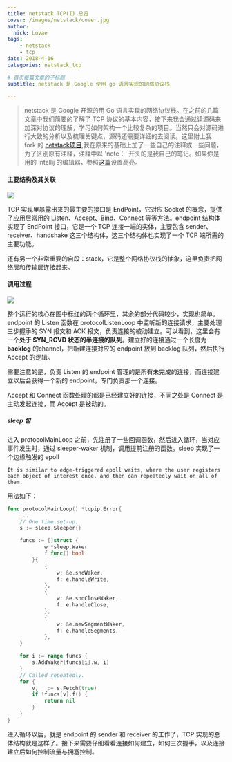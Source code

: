 ```yaml
---
title: netstack TCP(I) 总览
cover: /images/netstack/cover.jpg
author: 
  nick: Lovae
tags: 
    - netstack
    - tcp 
date: 2018-4-16
categories: netstack_tcp

# 首页每篇文章的子标题
subtitle: netstack 是 Google 使用 go 语言实现的网络协议栈

---
```

> netstack 是 Google 开源的用 Go 语言实现的网络协议栈。在之前的几篇文章中我们简要的了解了 TCP 协议的基本内容，接下来我会通过读源码来加深对协议的理解，学习如何架构一个比较复杂的项目。当然只会对源码进行大致的分析以及梳理关键点，源码还需要详细的去阅读。这里附上我 fork 的 [netstack项目](github.com/shichao1996/netstack),我在原来的基础上加了一些自己的注释或一些问题，为了区别原有注释，注释中以 'note：' 开头的是我自己的笔记。如果你是用的 Intellij 的编辑器，参照[这篇](http://blog.littlechao.top/2018/04/18/intellij%20%E8%87%AA%E5%AE%9A%E4%B9%89%E6%B3%A8%E9%87%8A/)设置高亮。

#### 主要结构及其关联

![](/images/netstack/tcp_struct_map.png)

TCP 实现里暴露出来的最主要的接口是 EndPoint，它对应 Socket 的概念，提供了应用层常用的 Listen、Accept、Bind、Connect 等等方法。endpoint 结构体实现了 EndPoint 接口，它是一个 TCP 连接一端的实体，主要包含 sender、receiver、handshake 这三个结构体，这三个结构体也实现了一个 TCP 端所需的主要功能。

还有另一个非常重要的自段：stack，它是整个网络协议栈的抽象，这里负责把网络层和传输层连接起来。

#### 调用过程

![](/images/netstack/tcp_process.png)

整个运行的核心在图中标红的两个循环里，其余的部分代码较少，实现也简单。endpoint 的 Listen 函数在 protocolListenLoop 中监听新的连接请求，主要处理三步握手的 SYN 报文和 ACK 报文，负责连接的被动建立。可以看到，这里会有一个**处于 SYN_RCVD 状态的半连接的队列**。建立好的连接通过一个长度为 **backlog** 的channel，把新建连接对应的 endpoint 放到 backlog 队列，然后执行 Accept 的逻辑。

需要注意的是，负责 Listen 的 endpoint 管理的是所有未完成的连接，而连接建立以后会获得一个新的 endpoint，专门负责那一个连接。

Accept 和 Connect 函数处理的都是已经建立好的连接，不同之处是 Connect 是主动发起连接，而 Accept 是被动的。

##### sleep 包

进入 protocolMainLoop 之前，先注册了一些回调函数，然后进入循环，当对应事件发生时，通过 sleeper-waker 机制，调用提前注册的函数。sleep 实现了一个边缘触发的 epoll

````
It is similar to edge-triggered epoll waits, where the user registers each object of interest once, and then can repeatedly wait on all of them.
````

用法如下：

```go
func protocolMainLoop() *tcpip.Error{
    ...
    // One time set-up.
    s := sleep.Sleeper{}

    funcs := []struct {
            w *sleep.Waker
            f func() bool
        }{
            {
                w: &e.sndWaker,
                f: e.handleWrite,
            },
            {
                w: &e.sndCloseWaker,
                f: e.handleClose,
            },
            {
                w: &e.newSegmentWaker,
                f: e.handleSegments,
            },
    }

    for i := range funcs {
        s.AddWaker(funcs[i].w, i)
    }
    // Called repeatedly.
    for {
        v, _ := s.Fetch(true)
        if !funcs[v].f() {
            return nil
        }
    }   
}
```

进入循环以后，就是 endpoint 的 sender 和 receiver 的工作了，TCP 实现的总体结构就是这样了。接下来需要仔细看看连接如何建立，如何三次握手，以及连接建立后如何控制流量与拥塞控制。